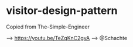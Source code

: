 # visitor-design-pattern

Copied from The-Simple-Engineer

--> https://youtu.be/TeZqKnC2gvA
--> @Schachte
